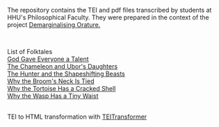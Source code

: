 <p> The repository contains the TEI and pdf files transcribed by students at HHU's Philosophical Faculty. They were prepared in the context of the project <a href="https://blogs.phil.hhu.de/ctsdus/" target="blank"> Demarginalising Orature. </a> </p> <br>
<p> List of Folktales <br>
<a href="https://centrefortranslationstudies.github.io/KONKOMBA/html_sose22/God_gave_everyone_a_talent.html" target="_blank">God Gave Everyone a Talent</a> <br>
<a href="https://centrefortranslationstudies.github.io/KONKOMBA/html_sose22/The_Chameleon_and_Ubors_daughters.html" target="_blank">The Chameleon and Ubor's Daughters</a> <br>
<a href="https://centrefortranslationstudies.github.io/KONKOMBA/html_sose22/The_Hunter_and_the_Shapeshifting_beasts.html" target="_blank">The Hunter and the Shapeshifting Beasts</a> <br>
<a href="https://centrefortranslationstudies.github.io/KONKOMBA/html_sose22/Why_the_Brooms_Neck_is_Tied.html" target="_blank">Why the Broom's Neck Is Tied</a><br>
<a href="https://centrefortranslationstudies.github.io/KONKOMBA/html_sose22/Why_the_tortoise_has_a_cracked_shell.html" target="_blank">Why the Tortoise Has a Cracked Shell</a><br>
<a href="https://centrefortranslationstudies.github.io/KONKOMBA/html_sose22/Why_the_Wasp_has_a_tiny_Waist.html" target="_blank">Why the Wasp Has a Tiny Waist</a><br></p>
<br>
TEI to HTML transformation with <a href="https://github.com/Stoneberry/TEITransformer" target="_blank">TEITransformer</a>
